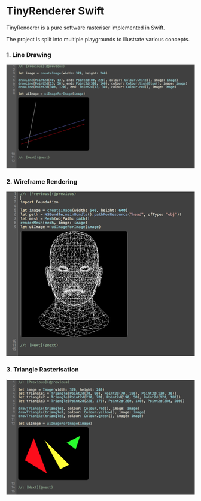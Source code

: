 # TinyRenderer Swift

TinyRenderer is a pure software rasteriser implemented in Swift.

The project is split into multiple playgrounds to illustrate various concepts.

### 1. Line Drawing

![Line Drawing](images/line-drawing.png)

### 2. Wireframe Rendering

![Wireframe Rendering](images/wireframe-rendering.png)

### 3. Triangle Rasterisation

![Triangle Rasterisation](images/triangle-rasterisation.png)

